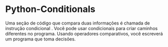 # Python-Conditionals
Uma seção de código que compara duas informações é chamada de instrução condicional . Você pode usar condicionais para criar caminhos diferentes no programa. Usando operadores comparativos, você escreverá um programa que toma decisões.
